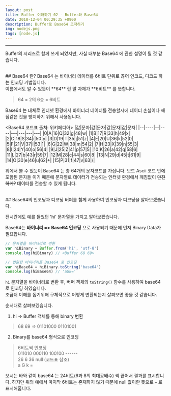 ```yaml
---
layout: post
title: Buffer 이해하기 02 - Buffer와 Base64
date: 2018-12-04 00:29:35 +0900
description: Buffer로 Base64 조작하기
img: nodejs.png
tags: [node.js]
---
```

-------------------------------------

Buffer의 시리즈로 함께 쓰게 되었지만, 사실 대부분 Base64 에 관한 설명이 될 것 같습니다.

<br/>
## Base64 란?
Base64 는 바이너리 데이터를 6비트 단위로 끊어 인코드, 디코드 하는 인코딩 기법입니다.<br/>
이름에서도 알 수 있듯이 **64** 란 말 자체가 **6비트** 를 뜻합니다.

> 64 = 2의 6승 = 6비트

Base64 는 대체로 인터넷 환경에서 바이너리 데이터를 전송할시에 데이터 손실이나 깨짐같은 것을 방지하기 위해서 사용됩니다.

<Base64 코드표 출처: 위키페디아>
|값|문자|값|문자|값|문자|값|문자|
|--|----|--|----|---|---|---|---|
|0|A|16|Q|32|g|48|w|
|1|B|17|R|33|h|49|x|
|2|C|18|S|34|i|50|y|
|3|D|19|T|35|j|51|z|
|4|E|20|U|36|k|52|0|
|5|F|21|V|37|l|53|1|
|6|G|22|W|38|m|54|2|
|7|H|23|X|39|n|55|3|
|8|I|24|Y|40|o|56|4|
|9|J|25|Z|41|p|57|5|
|10|K|26|a|42|q|58|6|
|11|L|27|b|43|r|59|7|
|12|M|28|c|44|s|60|8|
|13|N|29|d|45|t|61|9|
|14|O|30|e|46|u|62|+|
|15|P|31|f|47|v|63|/|

위에서 볼 수 있듯이 Base64 는 총 64개의 문자코드를 가집니다. 모드 Ascii 코드 안에 포함된 문자들 이기 때문에 문자열로 데이터가 전송되는 인터넷 환경에서 깨짐없이 ~~안전하게?~~ 데이터를 전송할 수 있게 됩니다.

<br/>
## Base64의 인코딩과 디코딩
버퍼를 함께 사용하여 인코딩과 디코딩을 알아보겠습니다.

전시간에도 예를 들었던 'hi' 문자열을 가지고 알아보겠습니다.

Base64는 **바이너리 => Base64 인코딩** 으로 사용되기 때문에 먼저 Binary Data가 필요합니다.

```javascript
// 문자열을 바이너리로 변환
var hiBinary = Buffer.from('hi', 'utf-8')
console.log(hiBinary) // <Buffer 68 69>

// 변환한 바이너리를 Base64 로 인코딩
var hiBase64 = hiBinary.toString('base64')
console.log(hiBase64) // 'aGk='
```

`hi` 문자열을 바이너리로 변환 후, 버퍼 객체의 `toString()` 함수를 사용하여 base64 로 인코딩 하였습니다.<br/>
조금더 이해를 돕기위해 구체적으로 어떻게 변환되는지 살펴보면 좋을 것 같습니다.

순서대로 살펴보겠습니다.

1. hi => Buffer 객체를 통해 binary 변환
> 68 69 => 01101000 01101001

2. Binary를 base64 형식으로 인코딩
> 6비트씩 인코딩<br/>
> 011010 000110 100100 ------<br/>
> 26     6      36     null (코드표 참조)<br/>
> a      G      k      =<br/>

보시는 바와 같이 base64 는 24비트(6과 8의 최대공배수) 씩 끊어서 결과를 표시합니다. 하지만 위의 예에서 마지막 6비트는 존재하지 않기 때문에 null 값이란 뜻으로 `=` 로 표시해줍니다.